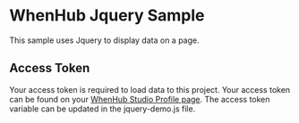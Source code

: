 # WhenHub Jquery Sample
This sample uses Jquery to display data on a page.


## Access Token

Your access token is required to load data to this project. Your access token can be found on your [WhenHub Studio Profile page](https://studio.whenhub.com/account). The access token variable can be updated in the jquery-demo.js file.
